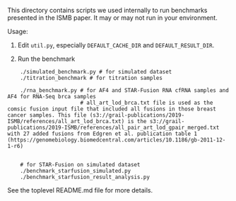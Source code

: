 This directory contains scripts we used internally to run benchmarks presented
in the ISMB paper.  It may or may not run in your environment.

Usage:

1. Edit `util.py`, especially `DEFAULT_CACHE_DIR` and  `DEFAULT_RESULT_DIR`.

2. Run the benchmark

```
    ./simulated_benchmark.py # for simulated dataset
    ./titration_benchmark # for titration samples

    ./rna_benchmark.py # for AF4 and STAR-Fusion RNA cfRNA samples and AF4 for RNA-Seq brca samples
                       # all_art_lod_brca.txt file is used as the comsic fusion input file that included all fusions in those breast cancer samples. This file (s3://grail-publications/2019-ISMB/references/all_art_lod_brca.txt) is the s3://grail-publications/2019-ISMB/references/all_pair_art_lod_gpair_merged.txt with 27 added fusions from Edgren et al. publication table 1 (https://genomebiology.biomedcentral.com/articles/10.1186/gb-2011-12-1-r6)


    # for STAR-Fusion on simulated dataset
    ./benchmark_starfusion_simulated.py
    ./benchmark_starfusion_result_analysis.py

```

See the toplevel README.md file for more details.
